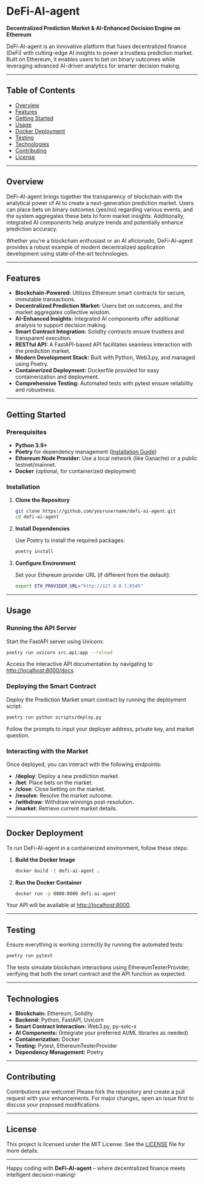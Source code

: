 # DeFi-AI-agent

**Decentralized Prediction Market & AI-Enhanced Decision Engine on Ethereum**

DeFi-AI-agent is an innovative platform that fuses decentralized finance (DeFi) with cutting-edge AI insights to power a trustless prediction market. Built on Ethereum, it enables users to bet on binary outcomes while leveraging advanced AI-driven analytics for smarter decision making.

---

## Table of Contents

- [Overview](#overview)
- [Features](#features)
- [Getting Started](#getting-started)
- [Usage](#usage)
- [Docker Deployment](#docker-deployment)
- [Testing](#testing)
- [Technologies](#technologies)
- [Contributing](#contributing)
- [License](#license)

---

## Overview

DeFi-AI-agent brings together the transparency of blockchain with the analytical power of AI to create a next-generation prediction market. Users can place bets on binary outcomes (yes/no) regarding various events, and the system aggregates these bets to form market insights. Additionally, integrated AI components help analyze trends and potentially enhance prediction accuracy.

Whether you're a blockchain enthusiast or an AI aficionado, DeFi-AI-agent provides a robust example of modern decentralized application development using state‑of‑the‑art technologies.

---

## Features

- **Blockchain-Powered:** Utilizes Ethereum smart contracts for secure, immutable transactions.
- **Decentralized Prediction Market:** Users bet on outcomes, and the market aggregates collective wisdom.
- **AI-Enhanced Insights:** Integrated AI components offer additional analysis to support decision making.
- **Smart Contract Integration:** Solidity contracts ensure trustless and transparent execution.
- **RESTful API:** A FastAPI-based API facilitates seamless interaction with the prediction market.
- **Modern Development Stack:** Built with Python, Web3.py, and managed using Poetry.
- **Containerized Deployment:** Dockerfile provided for easy containerization and deployment.
- **Comprehensive Testing:** Automated tests with pytest ensure reliability and robustness.

---

## Getting Started

### Prerequisites

- **Python 3.9+**
- **Poetry** for dependency management ([Installation Guide](https://python-poetry.org/docs/))
- **Ethereum Node Provider:** Use a local network (like Ganache) or a public testnet/mainnet.
- **Docker** (optional, for containerized deployment)

### Installation

1. **Clone the Repository**

   ```bash
   git clone https://github.com/yourusername/defi-ai-agent.git
   cd defi-ai-agent
   ```

2. **Install Dependencies**

   Use Poetry to install the required packages:

   ```bash
   poetry install
   ```

3. **Configure Environment**

   Set your Ethereum provider URL (if different from the default):

   ```bash
   export ETH_PROVIDER_URL="http://127.0.0.1:8545"
   ```

---

## Usage

### Running the API Server

Start the FastAPI server using Uvicorn:

```bash
poetry run uvicorn src.api:app --reload
```

Access the interactive API documentation by navigating to [http://localhost:8000/docs](http://localhost:8000/docs).

### Deploying the Smart Contract

Deploy the Prediction Market smart contract by running the deployment script:

```bash
poetry run python scripts/deploy.py
```

Follow the prompts to input your deployer address, private key, and market question.

### Interacting with the Market

Once deployed, you can interact with the following endpoints:

- **/deploy**: Deploy a new prediction market.
- **/bet**: Place bets on the market.
- **/close**: Close betting on the market.
- **/resolve**: Resolve the market outcome.
- **/withdraw**: Withdraw winnings post-resolution.
- **/market**: Retrieve current market details.

---

## Docker Deployment

To run DeFi-AI-agent in a containerized environment, follow these steps:

1. **Build the Docker Image**

   ```bash
   docker build -t defi-ai-agent .
   ```

2. **Run the Docker Container**

   ```bash
   docker run -p 8000:8000 defi-ai-agent
   ```

Your API will be available at [http://localhost:8000](http://localhost:8000).

---

## Testing

Ensure everything is working correctly by running the automated tests:

```bash
poetry run pytest
```

The tests simulate blockchain interactions using EthereumTesterProvider, verifying that both the smart contract and the API function as expected.

---

## Technologies

- **Blockchain:** Ethereum, Solidity
- **Backend:** Python, FastAPI, Uvicorn
- **Smart Contract Interaction:** Web3.py, py-solc-x
- **AI Components:** (Integrate your preferred AI/ML libraries as needed)
- **Containerization:** Docker
- **Testing:** Pytest, EthereumTesterProvider
- **Dependency Management:** Poetry

---

## Contributing

Contributions are welcome! Please fork the repository and create a pull request with your enhancements. For major changes, open an issue first to discuss your proposed modifications.

---

## License

This project is licensed under the MIT License. See the [LICENSE](LICENSE) file for more details.

---

Happy coding with **DeFi-AI-agent** – where decentralized finance meets intelligent decision-making!
